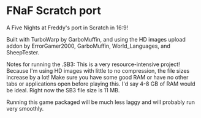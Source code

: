# FNaF Scratch port
A Five Nights at Freddy's port in Scratch in 16:9!

Built with TurboWarp by GarboMuffin, and using the HD images upload addon by ErrorGamer2000, GarboMuffin, World_Languages, and SheepTester.

Notes for running the .SB3:
This is a very resource-intensive project! Because I'm using HD images with little to no compression, the file sizes increase by a lot! Make sure you have some good RAM or have no other tabs or applications open before playing this. I'd say 4-8 GB of RAM would be ideal. Right now the SB3 file size is 11 MB.

Running this game packaged will be much less laggy and will probably run very smoothly.

